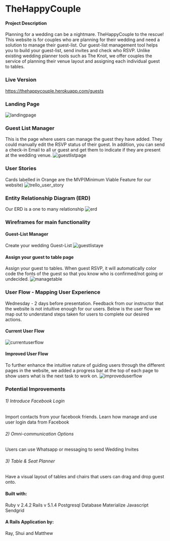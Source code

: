 # TheHappyCouple

#### Project Description
Planning for a wedding can be a nightmare. TheHappyCouple to the rescue! This website is for couples who are planning for their wedding and need a solution to manage their guest-list. Our guest-list management tool helps you to build your guest-list, send invites and check who RSVP. Unlike existing wedding planner tools such as The Knot, we offer couples the service of planning their venue layout and assigning each individual guest to tables.

### Live Version
https://thehappycouple.herokuapp.com/guests

### Landing Page
![landingpage](/project-log/landingpage.png)

### Guest List Manager
This is the page where users can manage the guest they have added. They could manually edit the RSVP status of their guest. In addition, you can send a check-in Email to all ur guest and get them to indicate if they are present at the wedding venue.
![guestlistpage](/project-log/guestlistpage.png)


### User Stories
Cards labelled in Orange are the MVP(Minimum Viable Feature for our website)
![trello_user_story](/project-log/trello_user_story.png)

### Entity Relationship Diagram (ERD)
Our ERD is a one to many relationship
![erd](/project-log/erd.png)

### Wireframes for main functionality

#### Guest-List Manager
Create your wedding Guest-List
![guestlistaye](/project-log/guestlistaye.png)

#### Assign your guest to table page
Assign your guest to tables. When guest RSVP, it will automatically color code the fonts of the guest so that you know who is confirmed/not going or undecided.
![managetable](/project-log/managetable.png)


### User Flow - Mapping User Experience
Wednesday - 2 days before presentation.
Feedback from our instructor that the website is not intuitive enough for our users.
Below is the user flow we map out to understand steps taken for users to complete our desired actions.
#### Current User Flow
![currentuserflow](/project-log/currentuserflow.png)

#### Improved User Flow
To further enhance the intuitive nature of guiding users through the different pages in the website, we added a progress bar at the top of each page to show users what is the next task to work on.
![improveduserflow](/project-log/improveduserflow.png)


### Potential Improvements
###### 1) Introduce Facebook Login
Import contacts from your facebook friends.
Learn how manage and use user login data from Facebook

###### 2) Omni-communication Options
Users can use Whatsapp or messaging to send Wedding Invites

###### 3) Table & Seat Planner
Have a visual layout of tables and chairs that users can drag and drop guest onto.


#### Built with:
Ruby v 2.4.2
Rails v 5.1.4
Postgresql Database
Materialize
Javascript
Sendgrid

#### A Rails Application by:
Ray, Shui and Matthew


<!--

This README would normally document whatever steps are necessary to get the
application up and running.

Things you may want to cover:

* Ruby version

* System dependencies

* Configuration

* Database creation

* Database initialization

* How to run the test suite

* Services (job queues, cache servers, search engines, etc.)

* Deployment instructions

* ...       -->

<!-- the vows
the proposal
Lifetime forever
LoveLast
WeddingProposal
LoveTrain
aLifeTime
SweetDove
LoveCarriage -->
